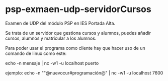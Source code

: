 # psp-exmaen-udp-servidorCursos

Examen de UDP del módulo PSP en IES Portada Alta.

Se trata de un servidor que gestiona cursos y alumnos, puedes añadir cursos, alumnos y matricular a los alumnos.

Para poder usar el programa como cliente hay que hacer uso de un comando de linux como este:

echo -n mensaje | nc -w1 -u localhost puerto

ejemplo: echo -n ""@nuevocur#programación@" | nc -w1 -u localhost 7600
